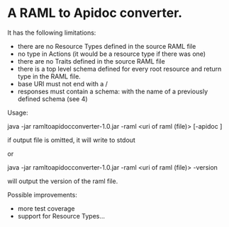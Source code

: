 
# A RAML to Apidoc converter.

It has the following limitations:

 -  there are no Resource Types defined in the source RAML file 
 -  no type in Actions (it would be a resource type if there was one) 
 -  there are no Traits defined in the source RAML file 
 -  there is a top level schema defined for every root resource and return type  in the RAML file. 
 -  base URI must not end with a / 
 -  responses must contain a schema: with the name of a previously defined schema (see 4)
 
 Usage:
 
 java -jar ramltoapidocconverter-1.0.jar -raml <uri of raml (file)> [-apidoc <name of apidoc output file>]
 
 if output file is omitted, it will write to stdout
 
 or
 
 java -jar ramltoapidocconverter-1.0.jar -raml <uri of raml (file)> -version
 
 will output the version of the raml file.
 
 Possible improvements:
 - more test coverage
 - support for Resource Types...
